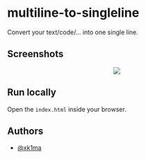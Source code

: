 # multiline-to-singleline
Convert your text/code/... into one single line.

## Screenshots
<p align="center">
    <img src="https://user-images.githubusercontent.com/75258172/202920046-0007fd3b-7fec-41e8-a6cc-2d801ff324a4.png">
</p>

## Run locally
Open the `index.html` inside your browser.

## Authors
- [@xk1ma](https://github.com/xk1ma)
